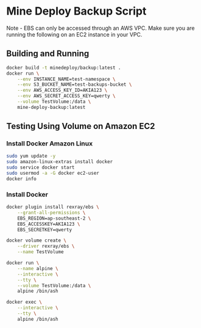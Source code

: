 # Mine Deploy Backup Script

Note - EBS can only be accessed through an AWS VPC. Make sure you are running
the following on an EC2 instance in your VPC.

## Building and Running

```bash
docker build -t minedeploy/backup:latest .
docker run \
    --env INSTANCE_NAME=test-namespace \
    --env S3_BUCKET_NAME=test-backups-bucket \
    --env AWS_ACCESS_KEY_ID=AKIA123 \
    --env AWS_SECRET_ACCESS_KEY=qwerty \
    --volume TestVolume:/data \
    mine-deploy-backup:latest
```

## Testing Using Volume on Amazon EC2

### Install Docker Amazon Linux

```bash
sudo yum update -y
sudo amazon-linux-extras install docker
sudo service docker start
sudo usermod -a -G docker ec2-user
docker info
```

### Install Docker

```bash
docker plugin install rexray/ebs \
    --grant-all-permissions \
    EBS_REGION=ap-southeast-2 \
    EBS_ACCESSKEY=AKIA123 \
    EBS_SECRETKEY=qwerty

docker volume create \
    --driver rexray/ebs \
    --name TestVolume

docker run \
    --name alpine \
    --interactive \
    --tty \
    --volume TestVolume:/data \
    alpine /bin/ash

docker exec \
    --interactive \
    --tty \
    alpine /bin/ash
```
